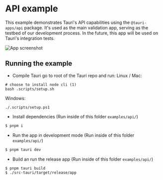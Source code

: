 # API example

This example demonstrates Tauri's API capabilities using the `@tauri-apps/api` package. It's used as the main validation app, serving as the testbed of our development process.
In the future, this app will be used on Tauri's integration tests.

![App screenshot](./screenshot.png?raw=true)

## Running the example

- Compile Tauri
  go to root of the Tauri repo and run:
  Linux / Mac:

```
# choose to install node cli (1)
bash .scripts/setup.sh
```

Windows:

```
./.scripts/setup.ps1
```

- Install dependencies (Run inside of this folder `examples/api/`)

```bash
$ pnpm i
```

- Run the app in development mode (Run inside of this folder `examples/api/`)

```bash
$ pnpm tauri dev
```

- Build an run the release app (Run inside of this folder `examples/api/`)

```bash
$ pnpm tauri build
$ ./src-tauri/target/release/app
```

